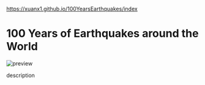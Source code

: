 https://xuanx1.github.io/100YearsEarthquakes/index

# 100 Years of Earthquakes around the World
![preview](https://github.com/user-attachments/assets/6ae3bd85-f44c-49a7-81d8-0727575b43d1)

description
